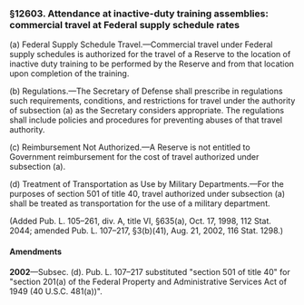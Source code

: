 ### §12603. Attendance at inactive-duty training assemblies: commercial travel at Federal supply schedule rates ###

(a) Federal Supply Schedule Travel.—Commercial travel under Federal supply schedules is authorized for the travel of a Reserve to the location of inactive duty training to be performed by the Reserve and from that location upon completion of the training.

(b) Regulations.—The Secretary of Defense shall prescribe in regulations such requirements, conditions, and restrictions for travel under the authority of subsection (a) as the Secretary considers appropriate. The regulations shall include policies and procedures for preventing abuses of that travel authority.

(c) Reimbursement Not Authorized.—A Reserve is not entitled to Government reimbursement for the cost of travel authorized under subsection (a).

(d) Treatment of Transportation as Use by Military Departments.—For the purposes of section 501 of title 40, travel authorized under subsection (a) shall be treated as transportation for the use of a military department.

(Added Pub. L. 105–261, div. A, title VI, §635(a), Oct. 17, 1998, 112 Stat. 2044; amended Pub. L. 107–217, §3(b)(41), Aug. 21, 2002, 116 Stat. 1298.)

#### Amendments ####

**2002**—Subsec. (d). Pub. L. 107–217 substituted "section 501 of title 40" for "section 201(a) of the Federal Property and Administrative Services Act of 1949 (40 U.S.C. 481(a))".